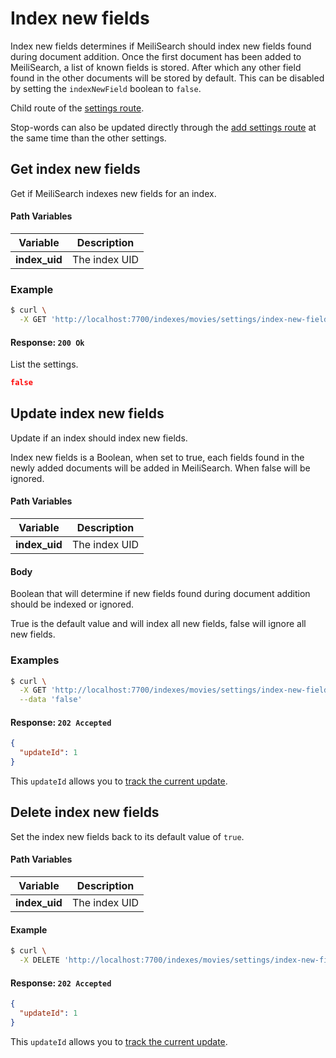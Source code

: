 # Index new fields

Index new fields determines if MeiliSearch should index new fields found during document addition.
Once the first document has been added to MeiliSearch, a list of known fields is stored. After which any other field found in the other documents will be stored by default. This can be disabled by setting the `indexNewField` boolean to `false`.

Child route of the [settings route](/references/settings.md).

Stop-words can also be updated directly through the [add settings route](/references/settings.md#add-settings) at the same time than the other settings.

## Get index new fields

<RouteHighlighter method="GET" route="/indexes/:index_uid/settings/index-new-fields" />

Get if MeiliSearch indexes new fields for an index.

#### Path Variables

| Variable          | Description           |
|-------------------|-----------------------|
| **index_uid**         | The index UID |

### Example

```bash
$ curl \
  -X GET 'http://localhost:7700/indexes/movies/settings/index-new-fields'
```

#### Response: `200 Ok`

List the settings.

```json
false
```

## Update index new fields

<RouteHighlighter method="POST" route="/indexes/:index_uid/settings/index-new-fields" />

Update if an index should index new fields.

Index new fields is a Boolean, when set to true, each fields found in the newly added documents will be added in MeiliSearch.
When false will be ignored.

#### Path Variables

| Variable          | Description           |
|-------------------|-----------------------|
| **index_uid**         | The index UID |

#### Body

Boolean that will determine if new fields found during document addition should be indexed or ignored.

True is the default value and will index all new fields, false will ignore all new fields.

### Examples

```bash
$ curl \
  -X GET 'http://localhost:7700/indexes/movies/settings/index-new-fields' \
  --data 'false'
```

#### Response: `202 Accepted`

```json
{
  "updateId": 1
}
```
This `updateId` allows you to [track the current update](/references/updates.md).

## Delete index new fields

<RouteHighlighter method="DELETE" route="/indexes/:index_uid/settings/index-new-fields"/>

Set the index new fields back to its default value of `true`.

#### Path Variables

| Variable          | Description           |
|-------------------|-----------------------|
| **index_uid**         | The index UID |

#### Example
```bash
$ curl \
  -X DELETE 'http://localhost:7700/indexes/movies/settings/index-new-fields'
```

#### Response: `202 Accepted`

```json
{
  "updateId": 1
}
```
This `updateId` allows you to [track the current update](/references/updates.md).
